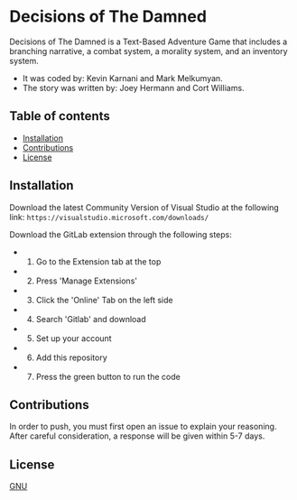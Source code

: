 # Decisions of The Damned
Decisions of The Damned is a Text-Based Adventure Game that includes a branching narrative, a combat system, a morality system, and an inventory system.
* It was coded by: Kevin Karnani and Mark Melkumyan.
* The story was written by: Joey Hermann and Cort Williams.

## Table of contents
* [Installation](#Installation)
* [Contributions](#Contributions)
* [License](#License)

## Installation
Download the latest Community Version of Visual Studio at the following link:
`https://visualstudio.microsoft.com/downloads/`

Download the GitLab extension through the following steps:
* 1) Go to the Extension tab at the top
* 2) Press 'Manage Extensions'
* 3) Click the 'Online' Tab on the left side
* 4) Search 'Gitlab' and download
* 5) Set up your account
* 6) Add this repository
* 7) Press the green button to run the code

## Contributions
In order to push, you must first open an issue to explain your reasoning. After careful consideration, a response will be given within 5-7 days.

## License
[GNU]()